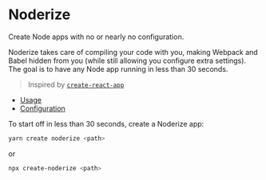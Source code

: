 # Noderize

Create Node apps with no or nearly no configuration.

Noderize takes care of compiling your code with you, making Webpack and Babel hidden from you (while still allowing you configure extra settings).
The goal is to have any Node app running in less than 30 seconds.

> Inspired by [`create-react-app`](https://github.com/facebook/create-react-app)

* [Usage](docs/Usage.md)
* [Configuration](docs/Configuration.md)

To start off in less than 30 seconds, create a Noderize app:

```bash
yarn create noderize <path>
```

or

```bash
npx create-noderize <path>
```
